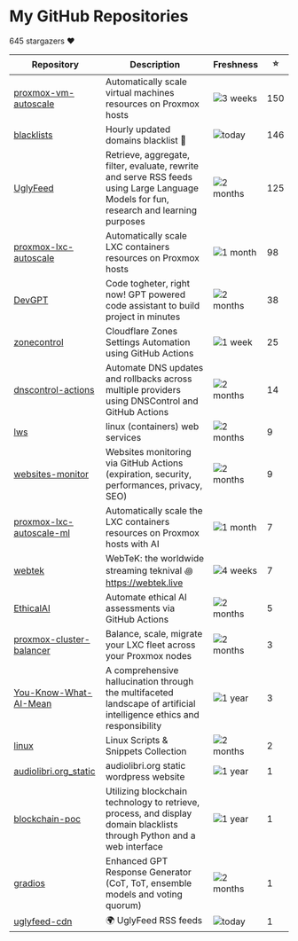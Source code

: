
# My GitHub Repositories

645 stargazers ❤️

| Repository | Description | Freshness | ⭐️ |
|------------|-------------|-----------|----|
| [proxmox-vm-autoscale](https://github.com/fabriziosalmi/proxmox-vm-autoscale) | Automatically scale virtual machines resources on Proxmox hosts | ![3 weeks](https://img.shields.io/badge/3%20weeks-yellow?style=flat-square) | 150 |
| [blacklists](https://github.com/fabriziosalmi/blacklists) | Hourly updated domains blacklist 🚫  | ![today](https://img.shields.io/badge/today-brightgreen?style=flat-square) | 146 |
| [UglyFeed](https://github.com/fabriziosalmi/UglyFeed) | Retrieve, aggregate, filter, evaluate, rewrite and serve RSS feeds using Large Language Models for fun, research and learning purposes | ![2 months](https://img.shields.io/badge/2%20months-orange?style=flat-square) | 125 |
| [proxmox-lxc-autoscale](https://github.com/fabriziosalmi/proxmox-lxc-autoscale) | Automatically scale LXC containers resources on Proxmox hosts | ![1 month](https://img.shields.io/badge/1%20month-yellow?style=flat-square) | 98 |
| [DevGPT](https://github.com/fabriziosalmi/DevGPT) | Code togheter, right now! GPT powered code assistant to build project in minutes | ![2 months](https://img.shields.io/badge/2%20months-orange?style=flat-square) | 38 |
| [zonecontrol](https://github.com/fabriziosalmi/zonecontrol) | Cloudflare Zones Settings Automation using GitHub Actions | ![1 week](https://img.shields.io/badge/1%20week-brightgreen?style=flat-square) | 25 |
| [dnscontrol-actions](https://github.com/fabriziosalmi/dnscontrol-actions) | Automate DNS updates and rollbacks across multiple providers using DNSControl and GitHub Actions | ![2 months](https://img.shields.io/badge/2%20months-orange?style=flat-square) | 14 |
| [lws](https://github.com/fabriziosalmi/lws) | linux (containers) web services | ![2 months](https://img.shields.io/badge/2%20months-orange?style=flat-square) | 9 |
| [websites-monitor](https://github.com/fabriziosalmi/websites-monitor) | Websites monitoring via GitHub Actions (expiration, security, performances, privacy, SEO) | ![2 months](https://img.shields.io/badge/2%20months-orange?style=flat-square) | 9 |
| [proxmox-lxc-autoscale-ml](https://github.com/fabriziosalmi/proxmox-lxc-autoscale-ml) | Automatically scale the LXC containers resources on Proxmox hosts with AI | ![1 month](https://img.shields.io/badge/1%20month-yellow?style=flat-square) | 7 |
| [webtek](https://github.com/fabriziosalmi/webtek) | WebTeK: the worldwide streaming teknival ꩜ https://webtek.live | ![4 weeks](https://img.shields.io/badge/4%20weeks-yellow?style=flat-square) | 7 |
| [EthicalAI](https://github.com/fabriziosalmi/EthicalAI) | Automate ethical AI assessments via GitHub Actions | ![2 months](https://img.shields.io/badge/2%20months-orange?style=flat-square) | 5 |
| [proxmox-cluster-balancer](https://github.com/fabriziosalmi/proxmox-cluster-balancer) | Balance, scale, migrate your LXC fleet across your Proxmox nodes | ![2 months](https://img.shields.io/badge/2%20months-orange?style=flat-square) | 3 |
| [You-Know-What-AI-Mean](https://github.com/fabriziosalmi/You-Know-What-AI-Mean) | A comprehensive hallucination through the multifaceted landscape of artificial intelligence ethics and responsibility | ![1 year](https://img.shields.io/badge/1%20year-orange?style=flat-square) | 3 |
| [linux](https://github.com/fabriziosalmi/linux) | Linux Scripts & Snippets Collection | ![2 months](https://img.shields.io/badge/2%20months-orange?style=flat-square) | 2 |
| [audiolibri.org_static](https://github.com/fabriziosalmi/audiolibri.org_static) | audiolibri.org static wordpress website | ![1 year](https://img.shields.io/badge/1%20year-orange?style=flat-square) | 1 |
| [blockchain-poc](https://github.com/fabriziosalmi/blockchain-poc) | Utilizing blockchain technology to retrieve, process, and display domain blacklists through Python and a web interface | ![1 year](https://img.shields.io/badge/1%20year-orange?style=flat-square) | 1 |
| [gradios](https://github.com/fabriziosalmi/gradios) | Enhanced GPT Response Generator (CoT, ToT, ensemble models and voting quorum) | ![2 months](https://img.shields.io/badge/2%20months-orange?style=flat-square) | 1 |
| [uglyfeed-cdn](https://github.com/fabriziosalmi/uglyfeed-cdn) | 🌍 UglyFeed RSS feeds | ![today](https://img.shields.io/badge/today-brightgreen?style=flat-square) | 1 |

